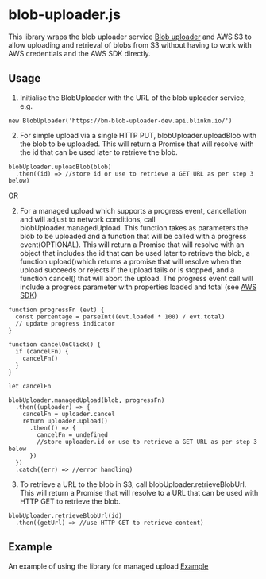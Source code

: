 # blob-uploader.js

This library wraps the blob uploader service [Blob uploader](https://github.com/blinkmobile/blob-uploader) and AWS S3 to allow uploading and retrieval of blobs from S3 without having to work with AWS credentials and the AWS SDK directly.

## Usage
1.  Initialise the BlobUploader with the URL of the blob uploader service, e.g. 
```
new BlobUploader('https://bm-blob-uploader-dev.api.blinkm.io/')
```
2.  For simple upload via a single HTTP PUT, blobUploader.uploadBlob with the blob to be uploaded. This will return a Promise that will resolve with the id that can be used later to retrieve the blob.
```
blobUploader.uploadBlob(blob)
  .then((id) => //store id or use to retrieve a GET URL as per step 3 below)
```
OR

2.  For a managed upload which supports a progress event, cancellation and will adjust to network conditions, call blobUploader.managedUpload. This function takes as parameters the blob to be uploaded and a function that will be called with a progress event(OPTIONAL). This will return a Promise that will resolve with an object that includes the id that can be used later to retrieve the blob, a function upload()which returns a promise that will resolve when the upload succeeds or rejects if the upload fails or is stopped, and a function cancel() that will abort the upload. The progress event call will include a progress parameter with properties loaded and total (see [AWS SDK](http://docs.aws.amazon.com/AWSJavaScriptSDK/latest/AWS/S3/ManagedUpload.html#httpUploadProgress-event))
```
function progressFn (evt) {
  const percentage = parseInt((evt.loaded * 100) / evt.total)
  // update progress indicator
}

function cancelOnClick() {
  if (cancelFn) {
    cancelFn()
  }
}

let cancelFn

blobUploader.managedUpload(blob, progressFn)
  .then((uploader) => {
    cancelFn = uploader.cancel
    return uploader.upload()
      .then(() => {
        cancelFn = undefined
        //store uploader.id or use to retrieve a GET URL as per step 3 below
      })
  })
  .catch((err) => //error handling)
```

3.  To retrieve a URL to the blob in S3, call blobUploader.retrieveBlobUrl. This will return a Promise that will resolve to a URL that can be used with HTTP GET to retrieve the blob.
```
blobUploader.retrieveBlobUrl(id)
  .then((getUrl) => //use HTTP GET to retrieve content)
```

## Example
An example of using the library for managed upload [Example](../example/index.html)
